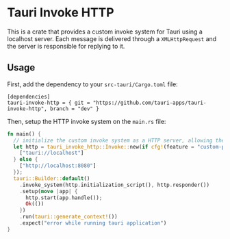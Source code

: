 # Tauri Invoke HTTP

This is a crate that provides a custom invoke system for Tauri using a localhost server.
Each message is delivered through a `XMLHttpRequest` and the server is responsible for replying to it.

## Usage

First, add the dependency to your `src-tauri/Cargo.toml` file:

```
[dependencies]
tauri-invoke-http = { git = "https://github.com/tauri-apps/tauri-invoke-http", branch = "dev" }
```

Then, setup the HTTP invoke system on the `main.rs` file:

```rust
fn main() {
  // initialize the custom invoke system as a HTTP server, allowing the given origins to access it.
  let http = tauri_invoke_http::Invoke::new(if cfg!(feature = "custom-protocol") {
    ["tauri://localhost"]
  } else {
    ["http://localhost:8080"]
  });
  tauri::Builder::default()
    .invoke_system(http.initialization_script(), http.responder())
    .setup(move |app| {
      http.start(app.handle());
      Ok(())
    })
    .run(tauri::generate_context!())
    .expect("error while running tauri application")
}
```
